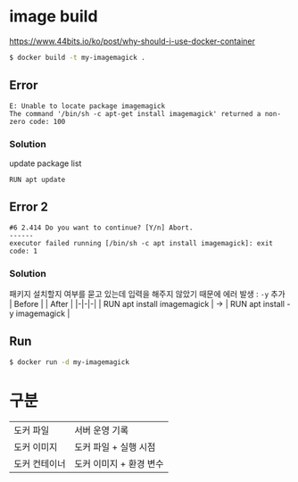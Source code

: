 # image build
https://www.44bits.io/ko/post/why-should-i-use-docker-container

```bash
$ docker build -t my-imagemagick . 
```

## Error
```
E: Unable to locate package imagemagick
The command '/bin/sh -c apt-get install imagemagick' returned a non-zero code: 100
```

### Solution
update package list
```
RUN apt update
```

## Error 2
```
#6 2.414 Do you want to continue? [Y/n] Abort.
------
executor failed running [/bin/sh -c apt install imagemagick]: exit code: 1
```

### Solution
패키지 설치할지 여부를 묻고 있는데 입력을 해주지 않았기 때문에 에러 발생 : `-y` 추가   
| Before | | After |
|-|-|-|
| RUN apt install imagemagick | -> | RUN apt install -y imagemagick |


## Run
```bash
$ docker run -d my-imagemagick
```


# 구분
| | |
|-|-|
| 도커 파일 | 서버 운영 기록 | 
| 도커 이미지 | 도커 파일 + 실행 시점 |
| 도커 컨테이너 | 도커 이미지 + 환경 변수 |


